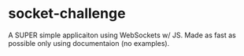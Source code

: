 # socket-challenge
 A SUPER simple applicaiton using WebSockets w/ JS. Made as fast as possible only using documentaion (no examples).
